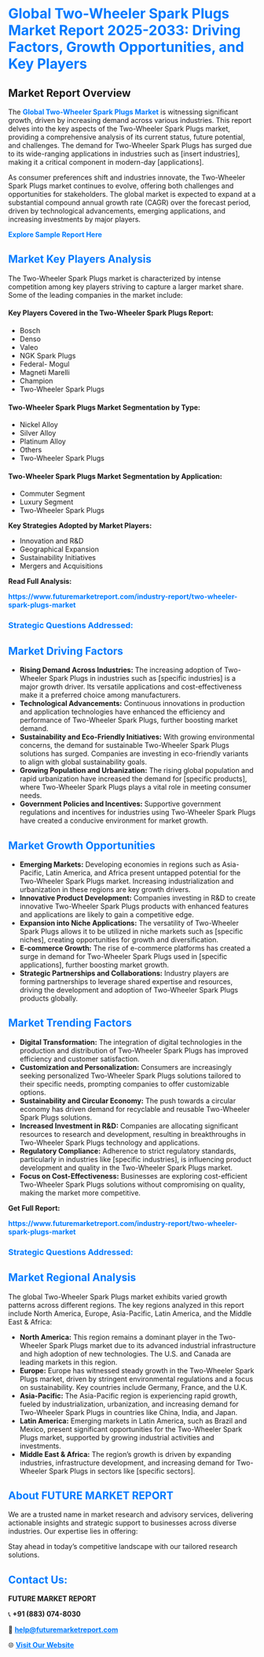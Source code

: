 <h1 style="color: #007BFF;">Global Two-Wheeler Spark Plugs Market Report 2025-2033: Driving Factors, Growth Opportunities, and Key Players</h1>

<section id="overview">
<h2>Market Report Overview</h2>
<p>The <a href="https://www.futuremarketreport.com/industry-report/two-wheeler-spark-plugs-market" style="color: #007BFF; text-decoration: none;"><strong>Global Two-Wheeler Spark Plugs Market</strong></a> is witnessing significant growth, driven by increasing demand across various industries. This report delves into the key aspects of the Two-Wheeler Spark Plugs market, providing a comprehensive analysis of its current status, future potential, and challenges. The demand for Two-Wheeler Spark Plugs has surged due to its wide-ranging applications in industries such as [insert industries], making it a critical component in modern-day [applications].</p>
<p>As consumer preferences shift and industries innovate, the Two-Wheeler Spark Plugs market continues to evolve, offering both challenges and opportunities for stakeholders. The global market is expected to expand at a substantial compound annual growth rate (CAGR) over the forecast period, driven by technological advancements, emerging applications, and increasing investments by major players.</p>
</section>

<section id="overview">
<p><a href="https://www.futuremarketreport.com/request-sample/reportId=97170" style="color: #007BFF; text-decoration: none;"><strong>Explore Sample Report Here</strong></a></p>
</section>

<section id="key-players">
<h2 style="color: #007BFF;">Market Key Players Analysis</h2>
<p>The Two-Wheeler Spark Plugs market is characterized by intense competition among key players striving to capture a larger market share. Some of the leading companies in the market include:</p>
<h4>Key Players Covered in the Two-Wheeler Spark Plugs Report:</h4>
<ul><li>Bosch</li><li>Denso</li><li>Valeo</li><li>NGK Spark Plugs</li><li>Federal- Mogul</li><li>Magneti Marelli</li><li>Champion</li><li>Two-Wheeler Spark Plugs</li></ul>
<h4>Two-Wheeler Spark Plugs Market Segmentation by Type:</h4>
<ul><li>Nickel Alloy</li><li>Silver Alloy</li><li>Platinum Alloy</li><li>Others</li><li>Two-Wheeler Spark Plugs</li></ul>

<h4>Two-Wheeler Spark Plugs Market Segmentation by Application:</h4>
<ul><li>Commuter Segment</li><li>Luxury Segment</li><li>Two-Wheeler Spark Plugs</li></ul>
<p><strong>Key Strategies Adopted by Market Players:</strong></p>
<ul>
<li>Innovation and R&D</li>
<li>Geographical Expansion</li>
<li>Sustainability Initiatives</li>
<li>Mergers and Acquisitions</li>
</ul>
</section>

<section>
<p><strong>Read Full Analysis: </strong></p><a href="https://www.futuremarketreport.com/industry-report/two-wheeler-spark-plugs-market" style="color: #007BFF; text-decoration: none;"><strong>https://www.futuremarketreport.com/industry-report/two-wheeler-spark-plugs-market</strong></a>
<h3 style="color: #007BFF;">Strategic Questions Addressed:</h3>
</section>

<section id="driving-factors">
<h2 style="color: #007BFF;">Market Driving Factors</h2>
<ul>
<li><strong>Rising Demand Across Industries:</strong> The increasing adoption of Two-Wheeler Spark Plugs in industries such as [specific industries] is a major growth driver. Its versatile applications and cost-effectiveness make it a preferred choice among manufacturers.</li>
<li><strong>Technological Advancements:</strong> Continuous innovations in production and application technologies have enhanced the efficiency and performance of Two-Wheeler Spark Plugs, further boosting market demand.</li>
<li><strong>Sustainability and Eco-Friendly Initiatives:</strong> With growing environmental concerns, the demand for sustainable Two-Wheeler Spark Plugs solutions has surged. Companies are investing in eco-friendly variants to align with global sustainability goals.</li>
<li><strong>Growing Population and Urbanization:</strong> The rising global population and rapid urbanization have increased the demand for [specific products], where Two-Wheeler Spark Plugs plays a vital role in meeting consumer needs.</li>
<li><strong>Government Policies and Incentives:</strong> Supportive government regulations and incentives for industries using Two-Wheeler Spark Plugs have created a conducive environment for market growth.</li>
</ul>
</section>

<section id="growth-opportunities">
<h2 style="color: #007BFF;">Market Growth Opportunities</h2>
<ul>
<li><strong>Emerging Markets:</strong> Developing economies in regions such as Asia-Pacific, Latin America, and Africa present untapped potential for the Two-Wheeler Spark Plugs market. Increasing industrialization and urbanization in these regions are key growth drivers.</li>
<li><strong>Innovative Product Development:</strong> Companies investing in R&D to create innovative Two-Wheeler Spark Plugs products with enhanced features and applications are likely to gain a competitive edge.</li>
<li><strong>Expansion into Niche Applications:</strong> The versatility of Two-Wheeler Spark Plugs allows it to be utilized in niche markets such as [specific niches], creating opportunities for growth and diversification.</li>
<li><strong>E-commerce Growth:</strong> The rise of e-commerce platforms has created a surge in demand for Two-Wheeler Spark Plugs used in [specific applications], further boosting market growth.</li>
<li><strong>Strategic Partnerships and Collaborations:</strong> Industry players are forming partnerships to leverage shared expertise and resources, driving the development and adoption of Two-Wheeler Spark Plugs products globally.</li>
</ul>
</section>

<section id="trending-factors">
<h2 style="color: #007BFF;">Market Trending Factors</h2>
<ul>
<li><strong>Digital Transformation:</strong> The integration of digital technologies in the production and distribution of Two-Wheeler Spark Plugs has improved efficiency and customer satisfaction.</li>
<li><strong>Customization and Personalization:</strong> Consumers are increasingly seeking personalized Two-Wheeler Spark Plugs solutions tailored to their specific needs, prompting companies to offer customizable options.</li>
<li><strong>Sustainability and Circular Economy:</strong> The push towards a circular economy has driven demand for recyclable and reusable Two-Wheeler Spark Plugs solutions.</li>
<li><strong>Increased Investment in R&D:</strong> Companies are allocating significant resources to research and development, resulting in breakthroughs in Two-Wheeler Spark Plugs technology and applications.</li>
<li><strong>Regulatory Compliance:</strong> Adherence to strict regulatory standards, particularly in industries like [specific industries], is influencing product development and quality in the Two-Wheeler Spark Plugs market.</li>
<li><strong>Focus on Cost-Effectiveness:</strong> Businesses are exploring cost-efficient Two-Wheeler Spark Plugs solutions without compromising on quality, making the market more competitive.</li>
</ul>
</section>

<section>
<p><strong>Get Full Report: </strong></p><a href="https://www.futuremarketreport.com/industry-report/two-wheeler-spark-plugs-market" style="color: #007BFF; text-decoration: none;"><strong>https://www.futuremarketreport.com/industry-report/two-wheeler-spark-plugs-market</strong></a>
<h3 style="color: #007BFF;">Strategic Questions Addressed:</h3>
</section>


<section id="regional-analysis">
<h2 style="color: #007BFF;">Market Regional Analysis</h2>
<p>The global Two-Wheeler Spark Plugs market exhibits varied growth patterns across different regions. The key regions analyzed in this report include North America, Europe, Asia-Pacific, Latin America, and the Middle East & Africa:</p>
<ul>
<li><strong>North America:</strong> This region remains a dominant player in the Two-Wheeler Spark Plugs market due to its advanced industrial infrastructure and high adoption of new technologies. The U.S. and Canada are leading markets in this region.</li>
<li><strong>Europe:</strong> Europe has witnessed steady growth in the Two-Wheeler Spark Plugs market, driven by stringent environmental regulations and a focus on sustainability. Key countries include Germany, France, and the U.K.</li>
<li><strong>Asia-Pacific:</strong> The Asia-Pacific region is experiencing rapid growth, fueled by industrialization, urbanization, and increasing demand for Two-Wheeler Spark Plugs in countries like China, India, and Japan.</li>
<li><strong>Latin America:</strong> Emerging markets in Latin America, such as Brazil and Mexico, present significant opportunities for the Two-Wheeler Spark Plugs market, supported by growing industrial activities and investments.</li>
<li><strong>Middle East & Africa:</strong> The region’s growth is driven by expanding industries, infrastructure development, and increasing demand for Two-Wheeler Spark Plugs in sectors like [specific sectors].</li>
</ul>
</section>

<footer>
<h2 style="color: #007BFF;">About FUTURE MARKET REPORT</h2>
<p>We are a trusted name in market research and advisory services, delivering actionable insights and strategic support to businesses across diverse industries. Our expertise lies in offering:</p>

<p>Stay ahead in today’s competitive landscape with our tailored research solutions.</p>

<h2 style="color: #007BFF;">Contact Us:</h2>
<p><strong>FUTURE MARKET REPORT</strong></p>
<p>📞 <strong>+91 (883) 074-8030</strong></p>
<p>📧 <strong><a href="mailto:help@futuremarketreport.com" style="color: #007BFF;">help@futuremarketreport.com</a></strong></p>
<p>🌐 <strong><a href="https://www.futuremarketreport.com/" style="color: #007BFF;">Visit Our Website</a></strong></p>
</footer>